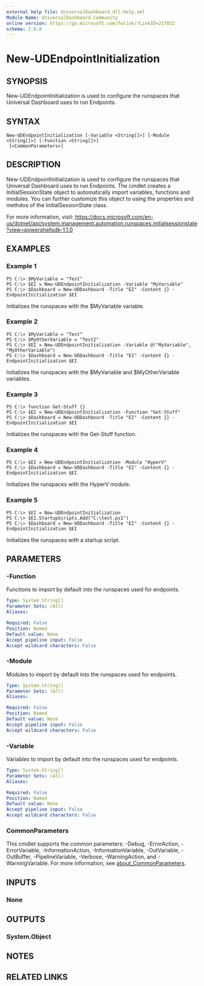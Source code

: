 ```yaml
---
external help file: UniversalDashboard.dll-Help.xml
Module Name: UniversalDashboard.Community
online version: https://go.microsoft.com/fwlink/?LinkID=217032
schema: 2.0.0
---
```


# New-UDEndpointInitialization

## SYNOPSIS
New-UDEndpointInitialization is used to configure the runspaces that Universal Dashboard uses to run Endpoints.

## SYNTAX

```
New-UDEndpointInitialization [-Variable <String[]>] [-Module <String[]>] [-Function <String[]>]
 [<CommonParameters>]
```

## DESCRIPTION
New-UDEndpointInitialization is used to configure the runspaces that Universal Dashboard uses to run Endpoints.
The cmdlet creates a InitialSessionState object to automatically import variables, functions and modules.
You can further customize this object to using the properties and methdos of the InitialSessionState class.

For more information, visit: https://docs.microsoft.com/en-us/dotnet/api/system.management.automation.runspaces.initialsessionstate?view=powershellsdk-1.1.0

## EXAMPLES

### Example 1
```
PS C:\> $MyVariable = "Test"
PS C:\> $EI = New-UDEndpointInitialization -Variable "MyVariable"
PS C:\> $Dashboard = New-UDDashboard -Title "EI" -Content {} -EndpointInitialization $EI
```

Initializes the runspaces with the $MyVariable variable.

### Example 2
```
PS C:\> $MyVariable = "Test"
PS C:\> $MyOtherVariable = "Test2"
PS C:\> $EI = New-UDEndpointInitialization -Variable @("MyVariable", "MyOtherVariable")
PS C:\> $Dashboard = New-UDDashboard -Title "EI" -Content {} -EndpointInitialization $EI
```

Initializes the runspaces with the $MyVariable and $MyOtherVariable variables.

### Example 3
```
PS C:\> function Get-Stuff {}
PS C:\> $EI = New-UDEndpointInitialization -Function "Get-Stuff"
PS C:\> $Dashboard = New-UDDashboard -Title "EI" -Content {} -EndpointInitialization $EI
```

Initializes the runspaces with the Get-Stuff function.

### Example 4
```
PS C:\> $EI = New-UDEndpointInitialization -Module "HyperV"
PS C:\> $Dashboard = New-UDDashboard -Title "EI" -Content {} -EndpointInitialization $EI
```

Initializes the runspaces with the HyperV module.

### Example 5
```
PS C:\> $EI = New-UDEndpointInitialization 
PS C:\> $EI.StartupScripts.Add("C:\test.ps1")
PS C:\> $Dashboard = New-UDDashboard -Title "EI" -Content {} -EndpointInitialization $EI
```

Initializes the runspaces with a startup script.

## PARAMETERS

### -Function
Functions to import by default into the runspaces used for endpoints.

```yaml
Type: System.String[]
Parameter Sets: (All)
Aliases:

Required: False
Position: Named
Default value: None
Accept pipeline input: False
Accept wildcard characters: False
```

### -Module
Modules to import by default into the runspaces used for endpoints.

```yaml
Type: System.String[]
Parameter Sets: (All)
Aliases:

Required: False
Position: Named
Default value: None
Accept pipeline input: False
Accept wildcard characters: False
```

### -Variable
Variables to import by default into the runspaces used for endpoints.

```yaml
Type: System.String[]
Parameter Sets: (All)
Aliases:

Required: False
Position: Named
Default value: None
Accept pipeline input: False
Accept wildcard characters: False
```

### CommonParameters
This cmdlet supports the common parameters: -Debug, -ErrorAction, -ErrorVariable, -InformationAction, -InformationVariable, -OutVariable, -OutBuffer, -PipelineVariable, -Verbose, -WarningAction, and -WarningVariable. For more information, see [about_CommonParameters](http://go.microsoft.com/fwlink/?LinkID=113216).

## INPUTS

### None
## OUTPUTS

### System.Object
## NOTES

## RELATED LINKS
